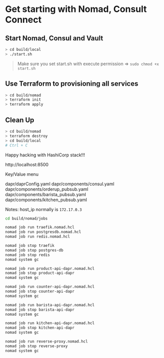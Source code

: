 # Get starting with Nomad, Consult Connect

## Start Nomad, Consul and Vault

```bash
> cd build/local
> ./start.sh
```

> Make sure you set start.sh with execute permission => `sudo chmod +x start.sh`

## Use Terraform to provisioning all services

```bash
> cd build/nomad
> terraform init
> terraform apply
```

## Clean Up

```bash
> cd build/nomad
> terraform destroy
> cd build/local
# Ctrl + C
```

Happy hacking with HashiCorp stack!!!

http://localhost:8500

Key/Value menu

dapr/daprConfig.yaml
dapr/components/consul.yaml
dapr/components/orderup_pubsub.yaml
dapr/components/barista_pubsub.yaml
dapr/components/kitchen_pubsub.yaml

Notes: host_ip normally is `172.17.0.3`

```bash
cd build/nomad/jobs
```

```bash
nomad job run traefik.nomad.hcl
nomad job run postgresdb.nomad.hcl
nomad job run redis.nomad.hcl

nomad job stop traefik
nomad job stop postgres-db
nomad job stop redis
nomad system gc
```

```bash
nomad job run product-api-dapr.nomad.hcl
nomad job stop product-api-dapr
nomad system gc
```

```bash
nomad job run counter-api-dapr.nomad.hcl
nomad job stop counter-api-dapr
nomad system gc
```

```bash
nomad job run barista-api-dapr.nomad.hcl
nomad job stop barista-api-dapr
nomad system gc
```

```bash
nomad job run kitchen-api-dapr.nomad.hcl
nomad job stop kitchen-api-dapr
nomad system gc
```

```bash
nomad job run reverse-proxy.nomad.hcl
nomad job stop reverse-proxy
nomad system gc
```
